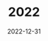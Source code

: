---
date: 2022-12-31
title: 2022
params:
  featured: false
  private: false
description: Mein Jahr 2022
resources:
  - src: jeremy-bishop-pjszS6Q2g_Y-unsplash.jpg
    params:
      cover: true
---